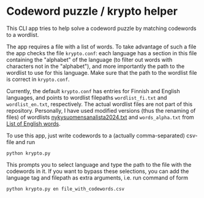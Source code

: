 
# Codeword puzzle / krypto helper

This CLI app tries to help solve a codeword puzzle by matching codewords to a wordlist.

The app requires a file with a list of words. To take advantage of such a file the app checks the file `krypto.conf`: each language has a section in this file containing the "alphabet" of the language (to filter out words with characters not in the "alphabet"), and more importantly the path to the wordlist to use for this language. Make sure that the path to the wordlist file is correct in `krypto.conf`.

Currently, the default `krypto.conf` has entries for Finnish and English languages, and points to wordlist filepaths `wordlist_fi.txt` and `wordlist_en.txt`, respectively. The actual wordlist files are not part of this repository. Personally, I have used modified versions (thus the renaming of files) of wordlists [nykysuomensanalista2024.txt](https://kaino.kotus.fi/lataa/nykysuomensanalista2024.txt) and `words_alpha.txt` from [List of English words](https://github.com/dwyl/english-words).

<!-- At the moment this script looks for the wordlist in the file named `nykysuomensanalista2024.txt` (in the same directory), and this file is expected to be similar to [nykysuomensanalista2024.txt](https://kaino.kotus.fi/lataa/nykysuomensanalista2024.txt), that is, this file can be handled like a tab-separated csv-file.

As for English words, this has been tested by using the file `words_alpha.txt` from [List of English words](https://github.com/dwyl/english-words). -->

To use this app, just write codewords to a (actually comma-separated) csv-file and run
```
python krypto.py
```
This prompts you to select language and type the path to the file with the codewords in it. If you want to bypass these selections, you can add the language tag and filepath as extra arguments, i.e. run command of form
```
python krypto.py en file_with_codewords.csv
```
